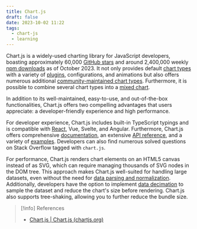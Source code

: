 ```yaml
---
title: Chart.js
draft: false
date: 2023-10-02 11:22
tags:
  - chart-js
  - learning
---
```


Chart.js is a widely-used charting library for JavaScript developers, boasting approximately 60,000 [GitHub stars](https://github.com/chartjs/Chart.js) and around 2,400,000 weekly [npm downloads](https://www.npmjs.com/package/chart.js) as of October 2023. It not only provides default [chart types](https://www.chartjs.org/docs/latest/charts/area.html) with a variety of [plugins](https://github.com/chartjs/awesome#plugins), configurations, and animations but also offers numerous additional [community-maintained chart types](https://github.com/chartjs/awesome#charts). Furthermore, it is possible to combine several chart types into a [mixed chart](https://www.chartjs.org/docs/latest/charts/mixed.html).

In addition to its well-maintained, easy-to-use, and out-of-the-box functionalities, Chart.js offers two compelling advantages that users appreciate: a developer-friendly experience and high performance.

For developer experience, Chart.js includes built-in TypeScript typings and is compatible with [React](https://github.com/reactchartjs/react-chartjs-2), Vue, Svelte, and Angular. Furthermore, Chart.js offers comprehensive [documentation](https://www.chartjs.org/docs/latest/), an extensive [API reference](https://www.chartjs.org/docs/latest/api/), and a variety of [examples](https://www.chartjs.org/docs/latest/samples/information.html). Developers can also find numerous solved questions on Stack Overflow tagged with `chart.js`.

For performance, Chart.js renders chart elements on an HTML5 canvas instead of as SVG, which can require managing thousands of SVG nodes in the DOM tree. This approach makes Chart.js well-suited for handling large datasets, even without the need for [data parsing and normalization](https://www.chartjs.org/docs/latest/general/performance.html). Additionally, developers have the option to implement [data decimation](https://www.chartjs.org/docs/latest/configuration/decimation.html) to sample the dataset and reduce the chart's size before rendering. Chart.js also supports tree-shaking, allowing you to further reduce the bundle size.

> [!info] References
> - [Chart.js | Chart.js (chartjs.org)](https://www.chartjs.org/docs/latest/)
